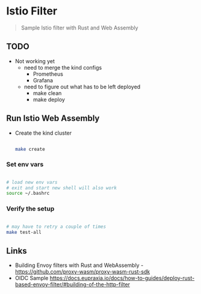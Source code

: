 # Istio Filter

> Sample Istio filter with Rust and Web Assembly

## TODO

- Not working yet
  - need to merge the kind configs
    - Prometheus
    - Grafana
  - need to figure out what has to be left deployed
    - make clean
    - make deploy

## Run Istio Web Assembly

- Create the kind cluster

   ```bash

   make create

   ```

### Set env vars

```bash

# load new env vars
# exit and start new shell will also work
source ~/.bashrc

```

### Verify the setup

```bash

# may have to retry a couple of times
make test-all

```

## Links

- Building Envoy filters with Rust and WebAssembly - <https://github.com/proxy-wasm/proxy-wasm-rust-sdk>
- OIDC Sample <https://docs.eupraxia.io/docs/how-to-guides/deploy-rust-based-envoy-filter/#building-of-the-http-filter>
